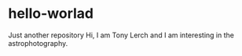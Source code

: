 # hello-worlad
Just another repository
Hi, I am Tony Lerch and I am interesting in the astrophotography.
